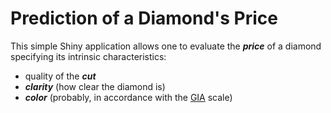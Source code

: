 # Prediction of a Diamond's Price

This simple Shiny  application allows one to evaluate the ***price*** of a diamond specifying its intrinsic characteristics:
- quality of the ***cut***
- ***clarity*** (how clear the diamond is)
- ***color*** (probably, in accordance with the <a href="http://www.gia.edu" target="_top"/>GIA</a> scale)
